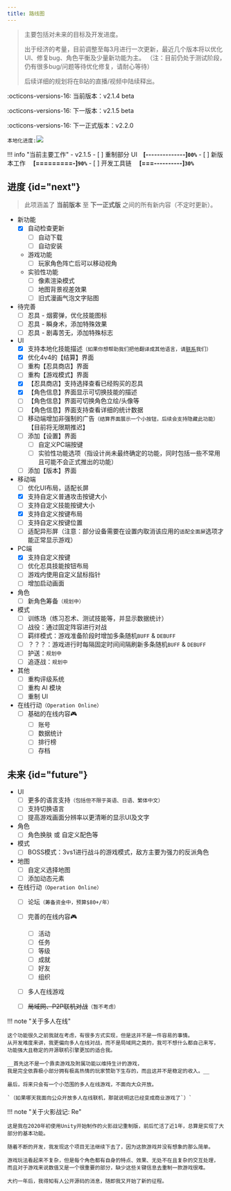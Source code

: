 ```yaml
---
title: 路线图
---
```


> 主要包括对未来的目标及开发进度。
>
> 出于经济的考量，目前调整至每3月进行一次更新，最近几个版本将以优化UI、修复bug、角色平衡及少量新功能为主。
> （注：目前仍处于测试阶段，仍有很多bug/问题等待优化修复，请耐心等待）
>
> 后续详细的规划将在B站的直播/视频中陆续释出。

:octicons-versions-16: 当前版本：v2.1.4 beta

:octicons-versions-16: 下一版本：v2.1.5 beta

:octicons-versions-16: 下一正式版本：v2.2.0

`本地化进度:`<a title="Crowdin" target="_blank" href="https://zh.crowdin.com/project/nsv2"><img src="https://badges.crowdin.net/nsv2/localized.svg"></a>

!!! info "当前主要工作"
    - v2.1.5
        - [ ] 重制部分 UI&emsp;__[--------------]`00%`__
        - [ ] 新版本工作 &emsp;__[=========-]`90%`__
    - [ ] 开发工具链 &emsp;__[===----------]`30%`__

## 进度 {id="next"}

> 此项涵盖了 __当前版本__ 至 __下一正式版__ 之间的所有新内容（不定时更新）。

- 新功能
    - [x] 自动检查更新
        - [ ] 自动下载
        - [ ] 自动安装
    - 游戏功能
        - [ ] 玩家角色阵亡后可以移动视角
    - 实验性功能
        - [ ] 像素渲染模式
        - [ ] 地图背景视差效果
        - [ ] 旧式漫画气泡文字贴图
- 待完善
    - [ ] 忍具 - 烟雾弹，优化技能图标
    - [ ] 忍具 - 瞬身术，添加特殊效果
    - [ ] 忍具 - 剧毒苦无，添加特殊标志
- UI
    - [x] 支持本地化技能描述`（如果你想帮助我们把他翻译成其他语言，请`[`联系`](../about/index.md#contact)`我们）`
    - [x] 优化4v4的【结算】界面
    - [ ] 重构【忍具商店】界面
    - [ ] 重构【游戏模式】界面
    - [x] 【忍具商店】支持选择查看已经购买的忍具
    - [x] 【角色信息】界面显示可切换技能的描述
    - [ ] 【角色信息】界面可切换角色立绘/头像等
    - [ ] 【角色信息】界面支持查看详细的统计数据
    - [ ] 移动端增加非强制的广告`（结算界面展示一个小按钮，后续会支持隐藏此功能）`【目前将无限期推迟】
    - [ ] 添加【设置】界面
        - [ ] 自定义PC端按键
        - [ ] 实验性功能选项（指设计尚未最终确定的功能，同时包括一些不常用且可能不会正式推出的功能）
    - [ ] 添加【版本】界面
- 移动端
    - [ ] 优化UI布局，适配长屏
    - [x] 支持自定义普通攻击按键大小
    - [ ] 支持自定义技能按键大小
    - [x] 支持自定义按键布局
    - [ ] 支持自定义按键位置
    - [ ] 适配异形屏（注意：部分设备需要在设置内取消该应用的`适配全面屏`选项才能正常显示游戏）
- PC端
    - [x] 支持自定义按键
    - [ ] 优化忍具技能按钮布局
    - [ ] 游戏内使用自定义鼠标指针
    - [ ] 增加启动画面
- 角色
    - [ ] 新角色筹备`（规划中）`
- 模式
    - [ ] 训练场（练习忍术、测试技能等，并显示数据统计）
    - [ ] 战役：通过固定阵容进行对战
    - [ ] 羁绊模式：游戏准备阶段时增加多条随机`BUFF` & `DEBUFF`
    - [ ] ？？？：游戏进行时每隔固定时间间隔刷新多条随机`BUFF` & `DEBUFF`
    - [ ] 护送：`规划中`
    - [ ] 追逐战：`规划中`
- 其他
    - [ ] 重构评级系统
    - [ ] 重构 AI 模块
    - [ ] 重制 UI
- 在线行动`（Operation Online）`
    - [ ] 基础的在线内容:video_game:
        - [ ] 账号
        - [ ] 数据统计
        - [ ] 排行榜
        - [ ] 存档

## 未来 {id="future"}

- UI
    - [ ] 更多的语言支持`（包括但不限于英语、日语、繁体中文）`
    - [ ] 支持切换语言
    - [ ] 提高游戏画面分辨率以更清晰的显示UI及文字
- 角色
    - [ ] 角色换肤 或 自定义配色等
- 模式
    - [ ] BOSS模式：3vs1进行战斗的游戏模式，敌方主要为强力的反派角色
- 地图
    - [ ] 自定义选择地图
    - [ ] 添加动态元素
- 在线行动`（Operation Online）`
    - [ ] 论坛`（筹备资金中，预算$80+/年）`
    - [ ] 完善的在线内容:video_game:
        - [ ] 活动
        - [ ] 任务
        - [ ] 等级
        - [ ] 成就
        - [ ] 好友
        - [ ] 组织
    - [ ] 多人在线游戏
    - [ ] ~~局域网、P2P联机对战~~`（暂不考虑）`


!!! note "关于多人在线"

    这个功能很久之前我就在考虑，有很多方式实现，但是这并不是一件容易的事情。
    从开发难度来讲，我更偏向多人在线对战，而不是局域网之类的，我可不想什么都自己来写，
    功能强大且稳定的开源联机引擎更加的适合我。

    __首先这不是一个靠卖游戏及附属功能以维持生计的游戏，
    我是完全依靠极小部分拥有极高热情的玩家赞助下生存的，而且这并不是稳定的收入。__

    最后，将来只会有一个小范围的多人在线游戏，不面向大众开放。

    `（如果哪天我面向公众开放多人在线联机，那就说明这已经变成商业游戏了`）`


!!! note "关于火影战记: Re"

    这是我在2020年初使用Unity开始制作的火影战记重制版，前后忙活了近1年，总算是实现了大部分的基本功能。

    随着不断的开发，我发现这个项目无法继续下去了，因为这款游戏并没有想象的那么简单。

    游戏玩法看起来不复杂，但是每个角色都有自身的特点、效果、无处不在且复杂的交互处理，
    而且对于游戏来说数值又是一个很重要的部分，缺少这些关键信息去重制一款游戏很难。

    大约一年后，我得知有人公开源码的消息，随即我又开始了新的征程。
